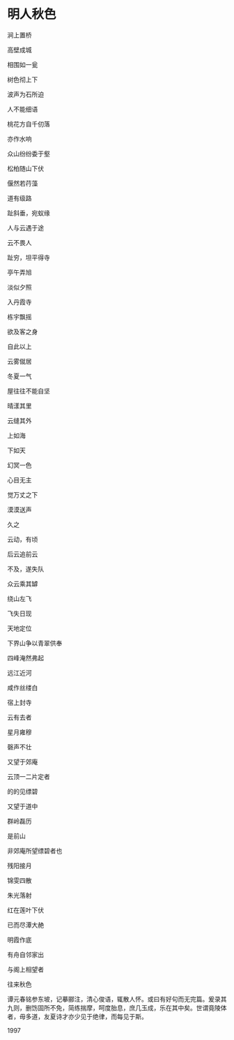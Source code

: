    

# 明人秋色

涧上置桥

高壁成城

相围如一瓮

树色彻上下

波声为石所迫

人不能细语

桃花方自千仞落

亦作水响

  

众山纷纷委于壑

松柏随山下伏

偃然若荇藻

道有级路

趾斜垂，宛蚁缘

人与云遇于途

云不畏人

趾穷，坦平得寺

亭午弄旭

淡似夕照

  

入丹霞寺

栋宇飘摇

欲及客之身

自此以上

云雾僦居

冬夏一气

屋往往不能自坚

  

晴漾其里

云缝其外

上如海

下如天

幻冥一色

心目无主

觉万丈之下

漠漠送声

  

久之

云动，有顷

后云追前云

不及，遂失队

众云乘其罅

绕山左飞

飞失日现

天地定位

下界山争以青翠供奉

四峰淹然弗起

远江近河

咸作丝缕白

宿上封寺

云有去者

星月雍穆

磬声不壮

  

又望于郊庵

云顶一二片定者

的的见缥碧

又望于道中

群岭磊历

是前山

非郊庵所望缥碧者也

  

残阳接月

锦雯四散

朱光落射

红在莲叶下伏

已而尽潭大赩

明霞作底

有舟自邻家出

与阁上相望者

往来秋色

  

谭元春铭参东坡，记摹郦注，清心俊语，辄散人怀。或曰有好句而无完篇。爰录其九则，删饬固所不免，简练揣摩，呵度胎息，庶几玉成，乐在其中矣。世谓竟陵体者，毋多道，友夏诗才亦少见于绝律，而每见于斯。

1997